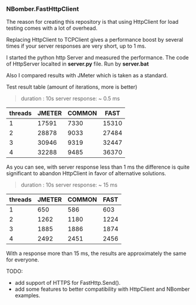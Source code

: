 ### NBomber.FastHttpClient

The reason for creating this repository is that using HttpClient for load testing comes with a lot of overhead.

Replacing HttpClient to TCPClient gives a performance boost by several times if your server responses are very short, up to 1 ms.

I started the python http Server and measured the performance. The code of HttpServer localted in **server.py** file. Run by **server.bat**

Also I compared results with JMeter which is taken as a standard.


Test result table (amount of iterations, more is better)


>duration : 10s
>server response: ~ 0.5 ms 

|threads   |JMETER          |COMMON          | FAST     |
| -------- | -------------- | -------------- | -------- |
| 1        | 17591          | 7330           | 15310    |
| 2        | 28878          | 9033           | 27484    |
| 3        | 30946          | 9319           | 32447    |
| 4        | 32288          | 9485           | 36370    |

As you can see, with server response less than 1 ms the difference is quite significant to abandon HttpClient in favor of alternative solutions.


>duration : 10s
>server response: ~ 15 ms

|threads   |JMETER          |COMMON          | FAST    |
| -------- | -------------- | -------------- | ------- |
| 1        | 650            | 586            | 603     |
| 2        | 1262           | 1180           | 1224    |
| 3        | 1885           | 1886           | 1874    |
| 4        | 2492           | 2451           | 2456    |

With a response more than 15 ms, the results are approximately the same for everyone.


TODO:
- add support of HTTPS for FastHttp.Send().
- add some features to better compatibility with HttpClient and NBomber examples.
